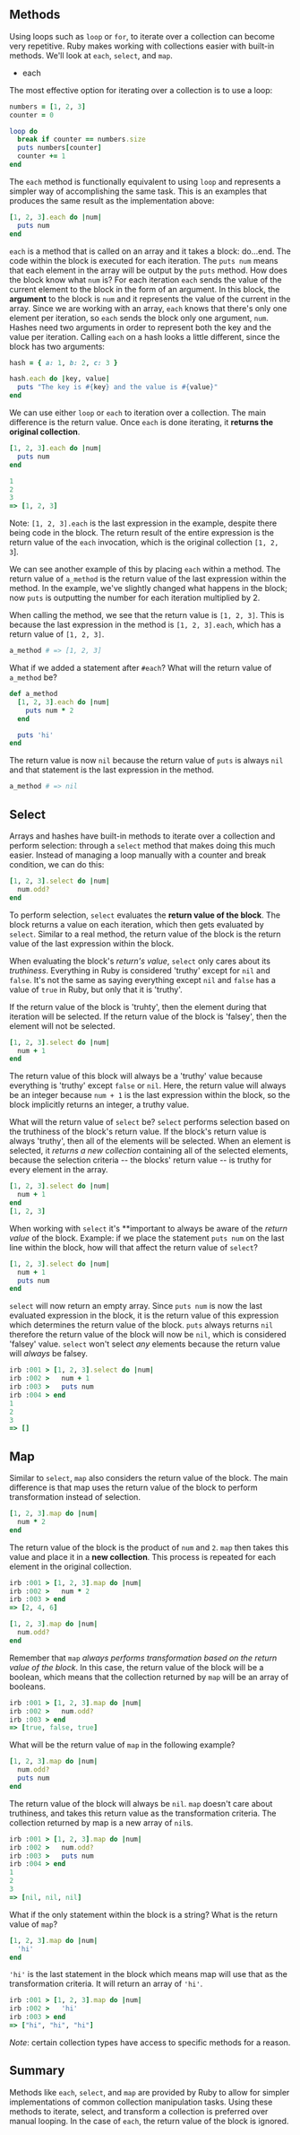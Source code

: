 ## Methods

Using loops such as `loop` or `for`, to iterate over a collection can become very repetitive. Ruby makes working with collections easier with built-in methods. We'll look at `each`, `select`, and `map`. 

 - each

The most effective option for iterating over a collection is to use a loop: 

```ruby
numbers = [1, 2, 3]
counter = 0

loop do 
  break if counter == numbers.size
  puts numbers[counter]
  counter += 1
end
```

The `each` method is functionally equivalent to using `loop` and represents a simpler way of accomplishing the same task. This is an examples that produces the same result as the implementation above: 

```ruby
[1, 2, 3].each do |num|
  puts num
end
```
`each` is a method that is called on an array and it takes a block: do...end. The code within the block is executed for each iteration. The `puts num` means that each element in the array will be output by the `puts` method. How does the block know what `num` is? For each iteration `each` sends the value of the current element to the block in the form of an argument. In this block, the **argument** to the block is `num` and it represents the value of the current in the array. Since we are working with an array, `each` knows that there's only one element per iteration, so `each` sends the block only one argument, `num`. Hashes need two arguments in order to represent both the key and the value per iteration. Calling `each` on a hash looks a little different, since the block has two arguments: 

```ruby
hash = { a: 1, b: 2, c: 3 }

hash.each do |key, value|
  puts "The key is #{key} and the value is #{value}"
end
```

We can use either `loop` or `each` to iteration over a collection. The main difference is the return value. Once `each` is done iterating, it **returns the original collection**. 

```ruby
[1, 2, 3].each do |num|
  puts num
end

1
2
3
=> [1, 2, 3]
```

Note: `[1, 2, 3].each` is the last expression in the example, despite there being code in the block. The return result of the entire expression is the return value of the `each` invocation, which is the original collection `[1, 2, 3`].

We can see another example of this by placing `each` within a method. The return value of `a_method` is the return value of the last expression within the method. In the example, we've slightly changed what happens in the block; now `puts` is outputting the number for each iteration multiplied by 2. 

When calling the method, we see that the return value is `[1, 2, 3]`. This is because the last expression in the method is `[1, 2, 3].each`, which has a return value of `[1, 2, 3]`.

```ruby
a_method # => [1, 2, 3]
```

What if we added a statement after `#each`? What will the return value of `a_method` be? 

```ruby
def a_method
  [1, 2, 3].each do |num|
    puts num * 2
  end

  puts 'hi'
end
```

The return value is now `nil` because the return value of `puts` is always `nil` and that statement is the last expression in the method. 

```ruby
a_method # => nil
```

## Select

Arrays and hashes have built-in methods to iterate over a collection and perform selection: through a `select` method that makes doing this much easier. Instead of managing a loop manually with a counter and break condition, we can do this: 

```ruby
[1, 2, 3].select do |num|
  num.odd?
end
```

To perform selection, `select` evaluates the **return value of the block**. The block returns a value on each iteration, which then gets evaluated by `select`. Similar to a real method, the return value of the block is the return value of the last expression within the block.

When evaluating the block's *return's value*, `select` only cares about its *truthiness*. Everything in Ruby is considered 'truthy' except for `nil` and `false`. It's not the same as saying everything except `nil` and `false` has a value of `true` in Ruby, but only that it is 'truthy'. 

If the return value of the block is 'truhty', then the element during that iteration will be selected. If the return value of the block is 'falsey', then the element will not be selected. 

```ruby
[1, 2, 3].select do |num|
  num + 1
end
```

The return value of this block will always be a 'truthy' value because everything is 'truthy' except `false` or `nil`. Here, the return value will always be an integer because `num + 1` is the last expression within the block, so the block implicitly returns an integer, a truthy value. 

What will the return value of `select` be? `select` performs selection based on the truthiness of the block's return value. If the block's return value is always 'truthy', then all of the elements will be selected. When an element is selected, it *returns a new collection* containing all of the selected elements, because the selection  criteria -- the blocks' return value -- is truthy for every element in the array. 

```ruby
[1, 2, 3].select do |num|
  num + 1
end
[1, 2, 3]
```

When working with `select` it's **important to always be aware of the *return value* of the block. Example: if we place the statement `puts num` on the last line within the block, how will that affect the return value of `select`?

```ruby
[1, 2, 3].select do |num|
  num + 1
  puts num
end
```

`select` will now return an empty array. Since `puts num` is now the last evaluated expression in the block, it is the return value of this expression which determines the return value of the block. `puts` always returns `nil` therefore the return value of the block will now be `nil`, which is considered 'falsey' value. `select` won't select *any* elements because the return value will *always* be falsey. 

```ruby
irb :001 > [1, 2, 3].select do |num|
irb :002 >   num + 1
irb :003 >   puts num
irb :004 > end
1
2
3
=> []
```

## Map

Similar to `select`, `map` also considers the return value of the block. The main difference is that map uses the return value of the block to perform transformation instead of selection.

```ruby
[1, 2, 3].map do |num|
  num * 2
end
```

The return value of the block is the product of `num` and `2`. `map` then takes this value and place it in a **new collection**. This process is repeated for each element in the original collection. 

```ruby
irb :001 > [1, 2, 3].map do |num|
irb :002 >   num * 2
irb :003 > end
=> [2, 4, 6]
```

```ruby
[1, 2, 3].map do |num|
  num.odd?
end
```

Remember that `map` *always performs transformation based on the return value of the block*. In this case, the return value of the block will be a boolean, which means that the collection returned by `map` will be an array of booleans. 

```ruby
irb :001 > [1, 2, 3].map do |num|
irb :002 >   num.odd?
irb :003 > end
=> [true, false, true]
```

What will be the return value of `map` in the following example? 

```ruby
[1, 2, 3].map do |num|
  num.odd?
  puts num
end
```

The return value of the block will always be `nil`. `map` doesn't care about truthiness, and takes this return value as the transformation criteria. The collection returned by map is a new array of `nil`s. 

```ruby
irb :001 > [1, 2, 3].map do |num|
irb :002 >   num.odd?
irb :003 >   puts num
irb :004 > end
1
2
3
=> [nil, nil, nil]
```

What if the only statement within the block is a string? What is the return value of `map`?

```ruby
[1, 2, 3].map do |num|
  'hi'
end
```
`'hi'` is the last statement in the block which means map will use that as the transformation criteria. It will return an array of `'hi'`. 

```ruby 
irb :001 > [1, 2, 3].map do |num|
irb :002 >   'hi'
irb :003 > end
=> ["hi", "hi", "hi"]
```

*Note*: certain collection types have access to specific methods for a reason. 

## Summary

Methods like `each`, `select`, and `map` are provided by Ruby to allow for simpler implementations of common collection manipulation tasks. Using these methods to iterate, select, and transform a collection is preferred over manual looping. In the case of `each`, the return value of the block is ignored. 
